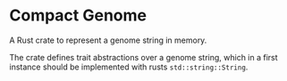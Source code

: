 # Compact Genome

A Rust crate to represent a genome string in memory.

The crate defines trait abstractions over a genome string, which in a first instance should be implemented with rusts `std::string::String`.
